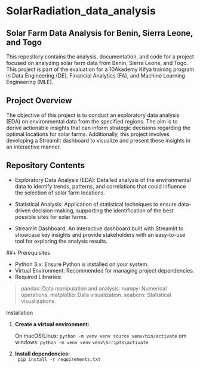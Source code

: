 # SolarRadiation_data_analysis

## Solar Farm Data Analysis for Benin, Sierra Leone, and Togo
This repository contains the analysis, documentation, and code for a project focused on analyzing solar farm data from Benin, Sierra Leone, and Togo. This project is part of the evaluation for a 10Akademy Kifya training program in Data Engineering (DE), Financial Analytics (FA), and Machine Learning Engineering (MLE).

## Project Overview
The objective of this project is to conduct an exploratory data analysis (EDA) on environmental data from the specified regions. The aim is to derive actionable insights that can inform strategic decisions regarding the optimal locations for solar farms. Additionally, this project involves developing a Streamlit dashboard to visualize and present these insights in an interactive manner.

## Repository Contents
* Exploratory Data Analysis (EDA): Detailed analysis of the environmental data to identify trends, patterns, and correlations that could influence the selection of solar farm locations.

* Statistical Analysis: Application of statistical techniques to ensure data-driven decision-making, supporting the identification of the best possible sites for solar farms.

* Streamlit Dashboard: An interactive dashboard built with Streamlit to showcase key insights and provide stakeholders with an easy-to-use tool for exploring the analysis results.

##+ Prerequisites
* Python 3.x: Ensure Python is installed on your system.
* Virtual Environment: Recommended for managing project dependencies.
* Required Libraries:
> pandas: Data manipulation and analysis.
> numpy: Numerical operations.
> matplotlib: Data visualization.
> seaborn: Statistical visualizations.

Installation

1. **Create a virtual environment:**

   On macOS/Linux:
   ```python -m venv venv source venv/bin/activate```
   om windows:
   ```python -m venv venv```
   ```venv\Scripts\activate```

2. **Install dependencies:**   
   ``` pip install -r requirements.txt```